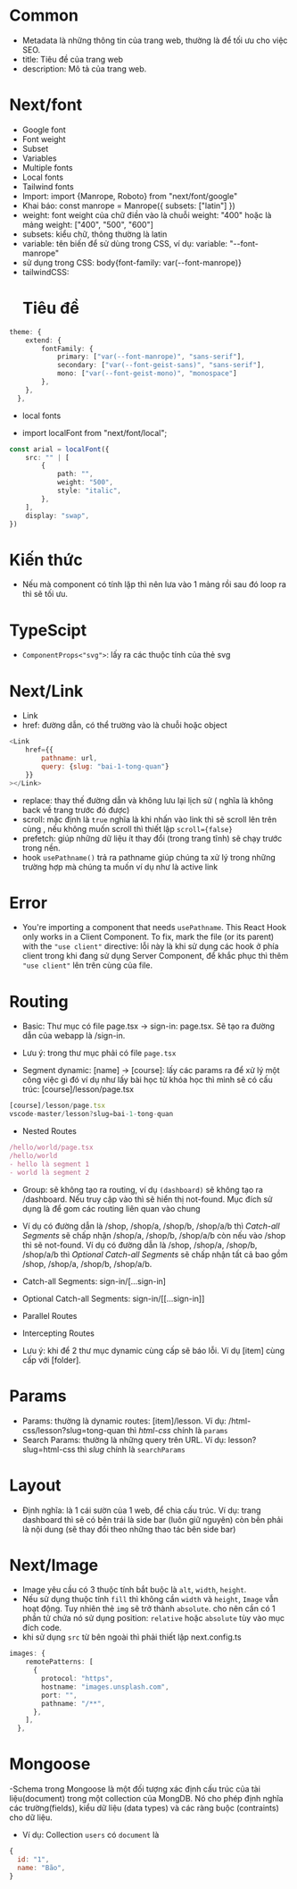 
# Common

- Metadata là những thông tin của trang web, thường là để tối ưu cho việc SEO.
- title: Tiêu đề của trang web 
- description: Mô tả của trang web.

# Next/font
- Google font
- Font weight
- Subset
- Variables
- Multiple fonts
- Local fonts
- Tailwind fonts
- Import: import {Manrope, Roboto} from "next/font/google"
- Khai báo: const manrope = Manrope({ subsets: ["latin"] })
- weight: font weight của chữ điền vào là chuỗi weight: "400" hoặc là mảng weight: ["400", "500", "600"]
- subsets: kiểu chữ, thông thường là latin 
- variable: tên biến để sử dùng trong CSS, ví dụ: variable: "--font-manrope"
- sử dụng trong CSS: body{font-family: var(--font-manrope)}
- tailwindCSS: <h1 className="font-primary">Tiêu đề</h1>

``` ts
theme: { 
    extend: {
        fontFamily: {
            primary: ["var(--font-manrope)", "sans-serif"],
            secondary: ["var(--font-geist-sans)", "sans-serif"],
            mono: ["var(--font-geist-mono)", "monospace"]
        },
    }, 
  },
```

- local fonts

- import localFont from "next/font/local";

```ts
const arial = localFont({
    src: "" | [
        {
            path: "",
            weight: "500",
            style: "italic",
        },
    ],
    display: "swap",
})
```

# Kiến thức
- Nếu mà component có tính lặp thì nên lưa vào 1 mảng rồi sau đó loop ra  thì sẽ tối ưu.


# TypeScipt 
- `ComponentProps<"svg">`: lấy ra các thuộc tính của thẻ svg

# Next/Link
- Link
- href: đường dẫn, có thể trường vào là chuỗi hoặc object
```js
<Link
    href={{
        pathname: url,
        query: {slug: "bai-1-tong-quan"}
    }}
></Link>
```
- replace: thay thế đường dẫn và không lưu lại lịch sử ( nghĩa là không back về trang trước đó được)
- scroll: mặc định là `true` nghĩa là khi nhấn vào link thì sẽ scroll lên trên cùng , nếu không muốn scroll thì thiết lập `scroll={false}`
- prefetch: giúp những dữ liệu ít thay đổi (trong trang tĩnh) sẽ chạy trước trong nền.
- hook `usePathname()` trả ra pathname giúp chúng ta xử lý trong những trường hợp mà chúng ta muốn ví dụ như là active link

# Error
- You're importing a component that needs `usePathname`. This React Hook only works in a Client Component. To fix, mark the file (or its parent) with the `"use client"` directive: lỗi này là khi sử dụng các hook ở phía client trong khi đang sử dụng Server Component, 
để khắc phục thì thêm `"use client"` lên trên cùng của file.

# Routing 
- Basic: Thư mục có file page.tsx -> sign-in: page.tsx. Sẽ tạo ra đường dẫn của webapp là /sign-in.
- Lưu ý: trong thư mục phải có file `page.tsx`

- Segment dynamic: [name] -> [course]: lấy các params ra để xử lý một công việc gì đó ví dụ như lấy bài học từ khóa học 
thì mình sẽ có cấu trúc: [course]/lesson/page.tsx
```js
[course]/lesson/page.tsx
vscode-master/lesson?slug=bai-1-tong-quan
```

- Nested Routes
```js
/hello/world/page.tsx
/hello/world
- hello là segment 1
- world là segment 2
```

- Group: sẽ không tạo ra routing, ví dụ `(dashboard)` sẽ không tạo ra /dashboard. Nếu truy cập vào thì sẽ hiển thị not-found.
Mục đích sử dụng là để gom các routing liên quan vào chung 

- Ví dụ có đường dẫn là /shop, /shop/a, /shop/b, /shop/a/b thì _Catch-all Segments_ sẽ chấp nhận /shop/a, /shop/b, /shop/a/b
còn nếu vào /shop thì sẽ not-found.
Ví dụ có đường dẫn là /shop, /shop/a, /shop/b, /shop/a/b thì _Optional Catch-all Segments_ sẽ chấp nhận tất cả bao gồm /shop,
/shop/a, /shop/b, /shop/a/b.

- Catch-all Segments: sign-in/[...sign-in]
- Optional Catch-all Segments: sign-in/[[...sign-in]]


- Parallel Routes 
- Intercepting Routes
- Lưu ý: khi để 2 thư mục dynamic cùng cấp sẽ báo lỗi. Ví dụ [item] cùng cấp với [folder].

# Params

- Params: thường là dynamic routes: [item]/lesson. Ví dụ:  /html-css/lesson?slug=tong-quan thì _html-css_ chính là `params`
- Search Params: thường là những query trên URL. Ví dụ: lesson?slug=html-css thì _slug_ chính là `searchParams`

# Layout
- Định nghĩa: là 1 cái sườn của 1 web, để chia cấu trúc. Ví dụ: trang dashboard thì sẽ có bên trái là side bar (luôn giữ nguyên) còn bên phải là nội dung (sẽ thay đổi theo những thao tác bên side bar)

# Next/Image
- Image yêu cầu có 3 thuộc tính bắt buộc là `alt`, `width`, `height`.
- Nếu sử dụng thuộc tính `fill` thì không cần `width` và `height`, `Image` vẫn hoạt động. Tuy nhiên thẻ `img` sẽ trở thành `absolute`.
cho nên cần có 1 phần tử chứa nó sử dụng position: `relative` hoặc `absolute` tùy vào mục đích code.
- khi sử dụng `src` từ bên ngoài thì phải thiết lập next.config.ts
```ts
images: {
    remotePatterns: [
      {
        protocol: "https",
        hostname: "images.unsplash.com",
        port: "",
        pathname: "/**",
      },  
    ],
  },
```

# Mongoose
-Schema trong Mongoose là một đối tượng xác định cấu trúc của tài liệu(document) trong một collection của MongDB.
Nó cho phép định nghĩa các trường(fields), kiểu dữ liệu (data types) và các ràng buộc (contraints) cho dữ liệu.
- Ví dụ: Collection `users` có `document` là
```js
{
  id: "1",
  name: "Bão",
}
```